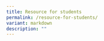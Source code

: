 ```yaml
---
title: Resource for students
permalink: /resource-for-students/
variant: markdown
description: ""
---
```

